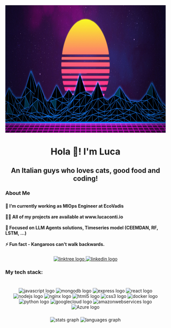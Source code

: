 <div align="center">
  <img height="400" src="https://raw.githubusercontent.com/lou6891/lou6891/media/git_banner.jpg"  />
</div>

###

<h1 align="center">Hola 👋! I'm Luca</h1>

###

<h2 align="center">An Italian guys who loves cats, good food and coding!</h2>

###

<h3 align="left">About Me</h3>

###

<h4 align="left">🔭 I’m currently working as MlOps Engineer at EcoVadis<br><br>👨‍💻 All of my projects are available at www.lucaconti.io<br><br>🌱 Focused on LLM Agents solutions, Timeseries model (CEEMDAN, RF, LSTM, ...) <br><br>⚡ Fun fact - Kangaroos can't walk backwards.</h4>

###

<div align="center">
  <a href="https://linktr.ee/lucaconti" target="_blank">
    <img src="https://img.shields.io/static/v1?message=Linktree&logo=linktree&label=Portfolio&color=1de9b6&logoColor=white&labelColor=&style=for-the-badge" height="35" alt="linktree logo"  />
  </a>
  <a href="https://www.linkedin.com/in/lucaconti1999/" target="_blank">
    <img src="https://img.shields.io/static/v1?message=LinkedIn&logo=linkedin&label=Social&color=0077B5&logoColor=white&labelColor=&style=for-the-badge" height="35" alt="linkedin logo"  />
  </a>
</div>

###

<h3 align="left">My tech stack:</h3>

###

<br clear="both">

<div align="center">
  <img src="https://cdn.jsdelivr.net/gh/devicons/devicon/icons/javascript/javascript-original.svg" height="45" width="65" alt="javascript logo"  />
  <img src="https://cdn.jsdelivr.net/gh/devicons/devicon/icons/mongodb/mongodb-original.svg" height="45" width="65" alt="mongodb logo"  />
  <img src="https://cdn.jsdelivr.net/gh/devicons/devicon/icons/express/express-original.svg" height="45" width="65" alt="express logo"  />
  <img src="https://cdn.jsdelivr.net/gh/devicons/devicon/icons/react/react-original.svg" height="45" width="65" alt="react logo"  />
  <img src="https://cdn.jsdelivr.net/gh/devicons/devicon/icons/nodejs/nodejs-original.svg" height="45" width="65" alt="nodejs logo"  />
  <img src="https://cdn.jsdelivr.net/gh/devicons/devicon/icons/nginx/nginx-original.svg" height="45" width="65" alt="nginx logo"  />
  <img src="https://cdn.jsdelivr.net/gh/devicons/devicon/icons/html5/html5-original.svg" height="45" width="65" alt="html5 logo"  />
  <img src="https://cdn.jsdelivr.net/gh/devicons/devicon/icons/css3/css3-original.svg" height="45" width="65" alt="css3 logo"  />
  <img src="https://cdn.jsdelivr.net/gh/devicons/devicon/icons/docker/docker-plain-wordmark.svg" height="45" width="65" alt="docker logo"  />
  <img src="https://cdn.jsdelivr.net/gh/devicons/devicon/icons/python/python-original.svg" height="45" width="65" alt="python logo"  />
  <img src="https://cdn.jsdelivr.net/gh/devicons/devicon/icons/googlecloud/googlecloud-original.svg" height="45" width="65" alt="googlecloud logo"  />
  <img src="https://cdn.jsdelivr.net/gh/devicons/devicon@latest/icons/amazonwebservices/amazonwebservices-plain-wordmark.svg" height="45" width="65" alt="amazonwebservices logo"  />
  <img src="https://cdn.jsdelivr.net/gh/devicons/devicon@latest/icons/azure/azure-original.svg" height="45" width="65" alt="Azure logo"  />          
</div>

###

<div align="center">
  <img src="https://github-readme-stats.vercel.app/api?hide_title=true&hide_rank=false&show_icons=true&include_all_commits=true&count_private=true&disable_animations=false&theme=merko&locale=en&hide_border=true&username=lou6891" height="150" alt="stats graph"  />
  <img src="https://github-readme-stats.vercel.app/api/top-langs?locale=en&hide_title=true&layout=compact&card_width=320&langs_count=5&theme=merko&hide_border=true&username=lou6891" height="150" alt="languages graph"  />
</div>

###

[comment]: <> ( <img src="https://raw.githubusercontent.com/lou6891/lou6891/output/snake.svg" alt="Snake animation" /> )

###
